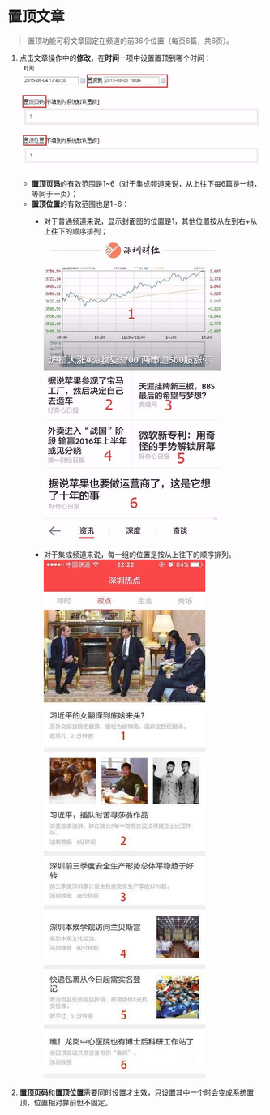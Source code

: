 # 置顶文章
> 置顶功能可将文章固定在频道的前36个位置（每页6篇，共6页）。

1. 点击文章操作中的**修改**，在**时间**一项中设置置顶到哪个时间：
![](img/7-1.png)

    - **置顶页码**的有效范围是1~6（对于集成频道来说，从上往下每6篇是一组，等同于一页）；
    - **置顶位置**的有效范围也是1~6：
      - 对于普通频道来说，显示封面图的位置是1，其他位置按从左到右+从上往下的顺序排列；
      ![](img/7-2.png)

      - 对于集成频道来说，每一组的位置是按从上往下的顺序排列。
      ![](img/7-3.jpg)
    
2. **置顶页码**和**置顶位置**需要同时设置才生效，只设置其中一个时会变成系统置顶，位置相对靠前但不固定。


